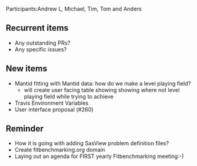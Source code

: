 Participants:Andrew L, Michael, Tim, Tom and Anders

Recurrent items
----------------
* Any outstanding PRs?
* Any specific issues?

New items
---------
* Mantid fitting with Mantid data: how do we make a level playing field?
  * will create user facing table showing showing where not level playing field while trying to achieve
* Travis Environment Variables
* User interface proposal (#260)

Reminder
--------
* How it is going with adding SasView problem definition files?
* Create fitbenchmarking.org domain
* Laying out an agenda for FIRST yearly Fitbenchmarking meeting:-)
